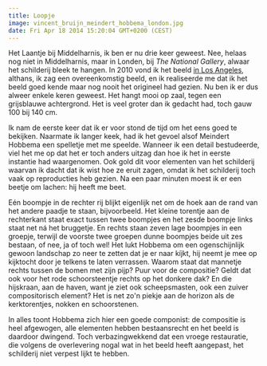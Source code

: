 ```yaml
---
title: Loopje
image: vincent_bruijn_meindert_hobbema_london.jpg
date: Fri Apr 18 2014 15:20:04 GMT+0200 (CEST)
---
```


Het Laantje bij Middelharnis, ik ben er nu drie keer geweest. Nee, helaas nog niet in Middelharnis, maar in Londen, bij <em>The National Gallery</em>, alwaar het schilderij bleek te hangen. In 2010 vond ik het beeld <a href="http://eigenkunsteerst.org/2010/Hobbema+in+LA.html">in Los Angeles</a>, althans, ik zag een overeenkomstig beeld, en ik realiseerde me dat ik het beeld goed kende maar nog nooit het origineel had gezien. Nu ben ik er dus alweer enkele keren geweest. Het hangt mooi op zaal, tegen een grijsblauwe achtergrond. Het is veel groter dan ik gedacht had, toch gauw 100 bij 140 cm.

Ik nam de eerste keer dat ik er voor stond de tijd om het eens goed te bekijken. Naarmate ik langer keek, had ik het gevoel alsof Meindert Hobbema een spelletje met me speelde. Wanneer ik een detail bestudeerde, viel het me op dat het er toch anders uitzag dan hoe ik het in eerste instantie had waargenomen. Ook gold dit voor elementen van het schilderij waarvan ik dacht dat ik wist hoe ze eruit zagen, omdat ik het schilderij toch vaak op reproducties heb gezien. Na een paar minuten moest ik er een beetje om lachen: hij heeft me beet.

Eén boompje in de rechter rij blijkt eigenlijk net om de hoek aan de rand van het andere paadje te staan, bijvoorbeeld. Het kleine torentje aan de rechterkant staat exact tussen twee boompjes en het zesde boompje links staat net ná het bruggetje. En rechts staan zeven lage boompjes in een groepje, terwijl de voorste twee groepen dunne boompjes beide uit zes bestaan, of nee, ja of toch wel! Het lukt Hobbema om een ogenschijnlijk gewoon landschap zo neer te zetten dat je er naar kíjkt, hij neemt je mee op kijktocht door je telkens te laten verrassen. Waarom staat dat mannetje rechts tussen de bomen met zijn pijp? Puur voor de compositie? Geldt dat ook voor het rode schoorsteentje rechts op het donkere dak? En die hijskraan, aan de haven, want je ziet ook scheepsmasten, ook een zuiver compositorisch element? Het is net zo'n piekje aan de horizon als de kerktorentjes, nokken en schoorstenen.

In alles toont Hobbema zich hier een goede componist: de compositie is heel afgewogen, alle elementen hebben bestaansrecht en het beeld is daardoor dwingend. Toch verbazingwekkend dat een vroege restauratie, die volgens de overlevering nogal wat in het beeld heeft aangepast, het schilderij niet verpest lijkt te hebben.
